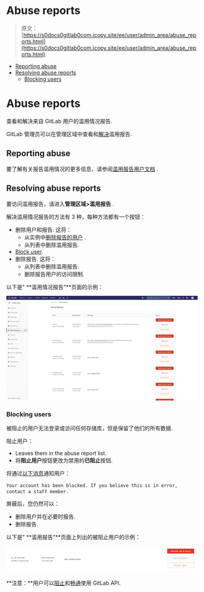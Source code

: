 # Abuse reports

> 原文：[https://s0docs0gitlab0com.icopy.site/ee/user/admin_area/abuse_reports.html](https://s0docs0gitlab0com.icopy.site/ee/user/admin_area/abuse_reports.html)

*   [Reporting abuse](#reporting-abuse)
*   [Resolving abuse reports](#resolving-abuse-reports)
    *   [Blocking users](#blocking-users)

# Abuse reports[](#abuse-reports-core-only "Permalink")

查看和解决来自 GitLab 用户的滥用情况报告.

GitLab 管理员可以在管理区域中查看和[解决](#resolving-abuse-reports)滥用报告.

## Reporting abuse[](#reporting-abuse "Permalink")

要了解有关报告滥用情况的更多信息，请参阅[滥用报告用户文档](../abuse_reports.html) .

## Resolving abuse reports[](#resolving-abuse-reports "Permalink")

要访问滥用报告，请进入**管理区域>滥用报告** .

解决滥用情况报告的方法有 3 种，每种方法都有一个按钮：

*   删除用户和报告. 这将：
    *   从实例中[删除报告的用户](../profile/account/delete_account.html) .
    *   从列表中删除滥用报告.
*   [Block user](#blocking-users).
*   删除报告. 这将：
    *   从列表中删除滥用报告.
    *   删除报告用户的访问限制.

以下是" **滥用情况报告"**页面的示例：

[![abuse-reports-page-image](img/31c7821d41281d527a8ee4f058bafaca.png)](img/abuse_reports_page.png)

### Blocking users[](#blocking-users "Permalink")

被阻止的用户无法登录或访问任何存储库，但是保留了他们的所有数据.

阻止用户：

*   Leaves them in the abuse report list.
*   将**阻止用户**按钮更改为禁用的**已阻止**按钮.

将通过[以下消息](https://gitlab.com/gitlab-org/gitlab/blob/master/app/workers/email_receiver_worker.rb#L38)通知用户：

```
Your account has been blocked. If you believe this is in error, contact a staff member. 
```

屏蔽后，您仍然可以：

*   删除用户并在必要时报告.
*   删除报告.

以下是" **滥用报告"**页面上列出的被阻止用户的示例：

[![abuse-report-blocked-user-image](img/517f5b10646cf257d0fd0413cb54c3e9.png)](img/abuse_report_blocked_user.png)

**注意：**用户可以[阻止](../../api/users.html#block-user)和[畅通](../../api/users.html#unblock-user)使用 GitLab API.